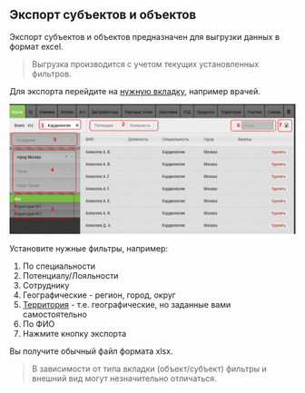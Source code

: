 ## Экспорт субъектов и объектов

Экспорт субъектов и объектов предназначен для выгрузки данных в формат excel.

> Выгрузка производится с учетом текущих установленных фильтров.

Для экспорта перейдите на [нужную вкладку](database.html), например врачей.

![](../images/database-export.png)

Установите нужные фильтры, например:
1. По специальности
2. Потенциалу/Лояльности
3. Сотруднику
4. Географические - регион, город, округ
5. [Территория](database-territory.html) - т.е. географические, но заданные вами самостоятельно
6. По ФИО
7. Нажмите кнопку экспорта

Вы получите обычный файл формата xlsx.

> В зависимости от типа вкладки (объект/субъект) фильтры и внешний вид могут незначительно отличаться.

